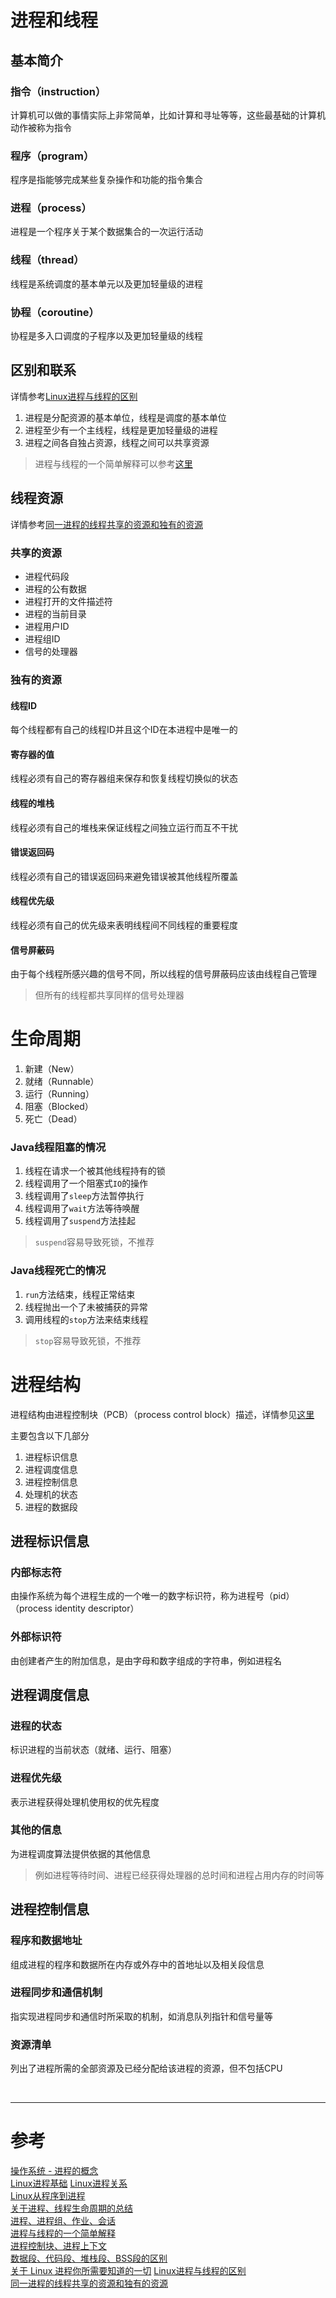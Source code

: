 # 进程和线程
## 基本简介
### 指令（instruction）
计算机可以做的事情实际上非常简单，比如计算和寻址等等，这些最基础的计算机动作被称为指令

### 程序（program）
程序是指能够完成某些复杂操作和功能的指令集合

### 进程（process）
进程是一个程序关于某个数据集合的一次运行活动

### 线程（thread）
线程是系统调度的基本单元以及更加轻量级的进程

### 协程（coroutine）
协程是多入口调度的子程序以及更加轻量级的线程

 
## 区别和联系
详情参考[Linux进程与线程的区别][11]

1. 进程是分配资源的基本单位，线程是调度的基本单位
2. 进程至少有一个主线程，线程是更加轻量级的进程
3. 进程之间各自独占资源，线程之间可以共享资源

> 进程与线程的一个简单解释可以参考[这里][7]

## 线程资源
详情参考[同一进程的线程共享的资源和独有的资源][12]

### 共享的资源
- 进程代码段
- 进程的公有数据
- 进程打开的文件描述符
- 进程的当前目录
- 进程用户ID
- 进程组ID
- 信号的处理器

### 独有的资源
#### 线程ID
每个线程都有自己的线程ID并且这个ID在本进程中是唯一的

#### 寄存器的值
线程必须有自己的寄存器组来保存和恢复线程切换似的状态

#### 线程的堆栈
线程必须有自己的堆栈来保证线程之间独立运行而互不干扰

#### 错误返回码
线程必须有自己的错误返回码来避免错误被其他线程所覆盖

#### 线程优先级
线程必须有自己的优先级来表明线程间不同线程的重要程度

#### 信号屏蔽码
由于每个线程所感兴趣的信号不同，所以线程的信号屏蔽码应该由线程自己管理
> 但所有的线程都共享同样的信号处理器


# 生命周期
1. 新建（New）
2. 就绪（Runnable）
3. 运行（Running）
4. 阻塞（Blocked）
5. 死亡（Dead）

### Java线程阻塞的情况

1. 线程在请求一个被其他线程持有的锁
2. 线程调用了一个阻塞式`IO`的操作 
3. 线程调用了`sleep`方法暂停执行
4. 线程调用了`wait`方法等待唤醒
5. 线程调用了`suspend`方法挂起

> `suspend`容易导致死锁，不推荐

### Java线程死亡的情况

1. `run`方法结束，线程正常结束
2. 线程抛出一个了未被捕获的异常
3. 调用线程的`stop`方法来结束线程

> `stop`容易导致死锁，不推荐



# 进程结构
进程结构由进程控制块（PCB）（process control block）描述，详情参见[这里][8]

主要包含以下几部分

1. 进程标识信息
2. 进程调度信息
3. 进程控制信息 
4. 处理机的状态
5. 进程的数据段


## 进程标识信息
### 内部标志符 
由操作系统为每个进程生成的一个唯一的数字标识符，称为进程号（pid）（process identity descriptor）

### 外部标识符
由创建者产生的附加信息，是由字母和数字组成的字符串，例如进程名


## 进程调度信息
### 进程的状态
标识进程的当前状态（就绪、运行、阻塞）

### 进程优先级
表示进程获得处理机使用权的优先程度

### 其他的信息
为进程调度算法提供依据的其他信息
> 例如进程等待时间、进程已经获得处理器的总时间和进程占用内存的时间等


## 进程控制信息
### 程序和数据地址
组成进程的程序和数据所在内存或外存中的首地址以及相关段信息

### 进程同步和通信机制
指实现进程同步和通信时所采取的机制，如消息队列指针和信号量等

### 资源清单
列出了进程所需的全部资源及已经分配给该进程的资源，但不包括CPU


<br/>

---

# 参考

[操作系统 - 进程的概念][1]  
[Linux进程基础][2] 
[Linux进程关系][3]   
[Linux从程序到进程][4]  
[关于进程、线程生命周期的总结][5]  
[进程、进程组、作业、会话][6]  
[进程与线程的一个简单解释][7]  
[进程控制块、进程上下文][8]    
[数据段、代码段、堆栈段、BSS段的区别][9]  
[关于 Linux 进程你所需要知道的一切][10] 
[Linux进程与线程的区别][11]   
[同一进程的线程共享的资源和独有的资源][12]  

[1]: http://www.cnblogs.com/tianlangshu/p/5224178.html
[2]: http://www.cnblogs.com/vamei/archive/2012/09/20/2694466.html
[3]: http://www.cnblogs.com/vamei/archive/2012/10/07/2713023.html
[4]: http://www.cnblogs.com/vamei/archive/2012/10/09/2715388.html
[5]: http://blog.csdn.net/amosilin/article/details/51077930
[6]: http://www.jianshu.com/p/f64cd61d196c
[7]: http://www.ruanyifeng.com/blog/2013/04/processes_and_threads.html
[8]: http://blog.csdn.net/cooling88/article/details/53074038
[9]: http://blog.csdn.net/jxhui23/article/details/8064766
[10]: http://mp.weixin.qq.com/s/ixDqEK1KyJs9iitxgspAww
[11]: https://my.oschina.net/cnyinlinux/blog/422207
[12]: http://www.cnblogs.com/tracylee/archive/2012/10/29/2744228.html